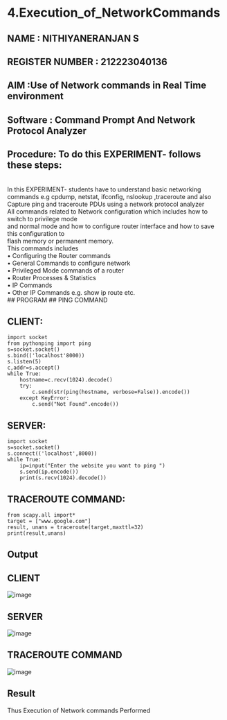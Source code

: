 # 4.Execution_of_NetworkCommands
## NAME : NITHIYANERANJAN S
## REGISTER NUMBER : 212223040136
## AIM :Use of Network commands in Real Time environment
## Software : Command Prompt And Network Protocol Analyzer
## Procedure: To do this EXPERIMENT- follows these steps:
<BR>
In this EXPERIMENT- students have to understand basic networking commands e.g cpdump, netstat, ifconfig, nslookup ,traceroute and also Capture ping and traceroute PDUs using a network protocol analyzer 
<BR>
All commands related to Network configuration which includes how to switch to privilege mode
<BR>
and normal mode and how to configure router interface and how to save this configuration to
<BR>
flash memory or permanent memory.
<BR>
This commands includes
<BR>
• Configuring the Router commands
<BR>
• General Commands to configure network
<BR>
• Privileged Mode commands of a router 
<BR>
• Router Processes & Statistics
<BR>
• IP Commands
<BR>
• Other IP Commands e.g. show ip route etc.
<BR>
## PROGRAM 
## PING COMMAND

## CLIENT:
```
import socket 
from pythonping import ping 
s=socket.socket() 
s.bind(('localhost'8000)) 
s.listen(5) 
c,addr=s.accept() 
while True: 
    hostname=c.recv(1024).decode() 
    try: 
        c.send(str(ping(hostname, verbose=False)).encode()) 
    except KeyError: 
        c.send("Not Found".encode())
```
## SERVER:
```
import socket 
s=socket.socket() 
s.connect(('localhost',8000)) 
while True: 
    ip=input("Enter the website you want to ping ") 
    s.send(ip.encode()) 
    print(s.recv(1024).decode())
```    
## TRACEROUTE COMMAND:
```
from scapy.all import*     
target = ["www.google.com"]     
result, unans = traceroute(target,maxttl=32) 
print(result,unans)
```
## Output
## CLIENT
![image](https://github.com/NITHIYANERANJAN/4.Execution_of_NetworkCommends/assets/144979351/fe879a79-db78-400d-8e5f-de795cc2bd27)



## SERVER

![image](https://github.com/NITHIYANERANJAN/4.Execution_of_NetworkCommends/assets/144979351/87283906-c683-4a55-9037-76936ffdc33c)


## TRACEROUTE COMMAND
![image](https://github.com/NITHIYANERANJAN/4.Execution_of_NetworkCommends/assets/144979351/5c73ac7d-409f-4233-9102-e5281d8d2aa9)



## Result
Thus Execution of Network commands Performed 

